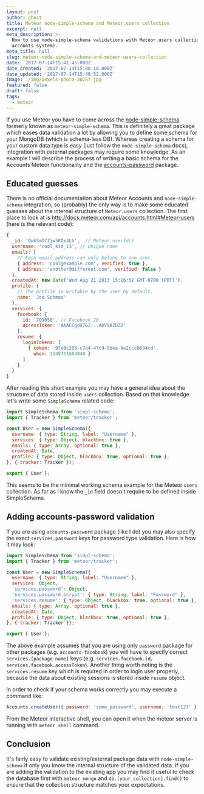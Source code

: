 ```yaml
---
layout: post
author: ghost
title: Meteor node-simple-schema and Meteor.users collection
excerpt: null
meta_description: >-
  How to use node-simple-schema validations with Meteor.users collection (Meteor
  accounts system).
meta_title: null
slug: meteor-node-simple-schema-and-meteor-users-collection
date: '2017-07-14T15:41:45.000Z'
date_created: '2017-07-14T15:00:18.000Z'
date_updated: '2017-07-14T15:48:52.000Z'
image: ./img/pexels-photo-30257.jpg
featured: false
draft: false
tags:
  - meteor
---
```

If you use Meteor you have to come across the [node-simple-schema](https://github.com/aldeed/node-simple-schema) formerly known as `meteor-simple-schema`. This is definitely a great package which eases data validation a lot by allowing you to define some schema for your MongoDB (which is schema-less DB).
Whereas creating a schema for your custom data type is easy (just follow the `node-simple-schema` docs), integration with external packages may require some knowledge. As an example I will describe the process of writing a basic schema for the Accounts Meteor functionality and the [accounts-password](https://docs.meteor.com/api/passwords.html) package.

## Educated guesses

There is no official documentation about Meteor Accounts and `node-simple-schema` integration, so (probably) the only way is to make some educated guesses about the internal structure of `Meteor.users` collection. The first place to look at is http://docs.meteor.com/api/accounts.html#Meteor-users (here is the relevant code):

```javascript
{
  _id: 'QwkSmTCZiw5KDx3L6',  // Meteor.userId()
  username: 'cool_kid_13', // Unique name
  emails: [
    // Each email address can only belong to one user.
    { address: 'cool@example.com', verified: true },
    { address: 'another@different.com', verified: false }
  ],
  createdAt: new Date('Wed Aug 21 2013 15:16:52 GMT-0700 (PDT)'),
  profile: {
    // The profile is writable by the user by default.
    name: 'Joe Schmoe'
  },
  services: {
    facebook: {
      id: '709050', // Facebook ID
      accessToken: 'AAACCgdX7G2...AbV9AZDZD'
    },
    resume: {
      loginTokens: [
        { token: '97e8c205-c7e4-47c9-9bea-8e2ccc0694cd',
          when: 1349761684048 }
      ]
    }
  }
}
```

After reading this short example you may have a general idea about the structure of data stored inside `users` collection. Based on that knowledge let's write some `SimpleSchema` related code:

```javascript
import SimpleSchema from 'simpl-schema';
import { Tracker } from 'meteor/tracker';

const User = new SimpleSchema({
  username: { type: String, label: "Username" },
  services: { type: Object, blackbox: true },
  emails: { type: Array, optional: true },
  createdAt: Date,
  profile: { type: Object, blackbox: true, optional: true },
}, { tracker: Tracker });

export { User };
```

This seems to be the minimal working schema example for the Meteor `users` collection. As far as I know the `_id` field doesn't require to be defined inside SimpleSchema.

## Adding accounts-password validation

If you are using `accounts-password` package (like I do) you may also specify the exact `services.password` keys for password type validation. Here is how it may look:

```javascript
import SimpleSchema from 'simpl-schema';
import { Tracker } from 'meteor/tracker';

const User = new SimpleSchema({
  username: { type: String, label: "Username" },
  services: Object,
  'services.password': Object,
  'services.password.bcrypt': { type: String, label: "Password" },
  'services.resume': { type: Object, blackbox: true, optional: true },
  emails: { type: Array, optional: true },
  createdAt: Date,
  profile: { type: Object, blackbox: true, optional: true },
}, { tracker: Tracker });

export { User };
```

The above example assumes that you are using only `password` package for other packages (e.g. `accounts-facebook`) you will have to specify correct `services.[package-name]` keys (e.g. `services.facebook.id`, `services.facebook.accessToken`).
Another thing worth noting is the `services.resume` key which is required in order to login user properly, because the data about existing sessions is stored inside `resume` object.

In order to check if your schema works correctly you may execute a command like:
```javascript
Accounts.createUser({ password: 'some_password', username: 'test123' })
```
From the Meteor interactive shell, you can open it when the meteor server is running with `meteor shell` command.

## Conclusion

It's fairly easy to validate existing/external package data with `node-simple-schema` if only you know the internal structure of the validated data. If you are adding the validation to the existing app you may find it useful to check the database first with `meteor mongo` and `db.[your_collection].find()` to ensure that the collection structure matches your expectations.
